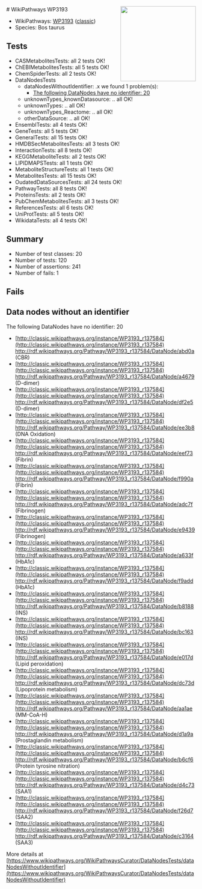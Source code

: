 <img style="float: right; width: 200px" src="https://upload.wikimedia.org/wikipedia/commons/thumb/8/83/Wplogo_with_text_500.png/640px-Wplogo_with_text_500.png" />
# WikiPathways WP3193

* WikiPathways: [WP3193](https://wikipathways.org/pathways/WP3193) ([classic](https://classic.wikipathways.org/instance/WP3193))
* Species: Bos taurus
## Tests
* CASMetabolitesTests: all 2 tests OK!
* ChEBIMetabolitesTests: all 5 tests OK!
* ChemSpiderTests: all 2 tests OK!
* DataNodesTests
    * dataNodesWithoutIdentifier: .x we found 1 problem(s):
        * [The following DataNodes have no identifier: 20](#8792c4af)
    * unknownTypes_knownDatasource: .. all OK!
    * unknownTypes: .. all OK!
    * unknownTypes_Reactome: .. all OK!
    * otherDataSource: .. all OK!
* EnsemblTests: all 4 tests OK!
* GeneTests: all 5 tests OK!
* GeneralTests: all 15 tests OK!
* HMDBSecMetabolitesTests: all 3 tests OK!
* InteractionTests: all 8 tests OK!
* KEGGMetaboliteTests: all 2 tests OK!
* LIPIDMAPSTests: all 1 tests OK!
* MetaboliteStructureTests: all 1 tests OK!
* MetabolitesTests: all 15 tests OK!
* OudatedDataSourcesTests: all 24 tests OK!
* PathwayTests: all 8 tests OK!
* ProteinsTests: all 2 tests OK!
* PubChemMetabolitesTests: all 3 tests OK!
* ReferencesTests: all 6 tests OK!
* UniProtTests: all 5 tests OK!
* WikidataTests: all 4 tests OK!


## Summary

* Number of test classes: 20
* Number of tests: 120
* Number of assertions: 241
* Number of fails: 1

## Fails

<a name="8792c4af" />

## Data nodes without an identifier

The following DataNodes have no identifier: 20

* [http://classic.wikipathways.org/instance/WP3193_r137584](http://classic.wikipathways.org/instance/WP3193_r137584) http://rdf.wikipathways.org/Pathway/WP3193_r137584/DataNode/abd0a (CBR)
* [http://classic.wikipathways.org/instance/WP3193_r137584](http://classic.wikipathways.org/instance/WP3193_r137584) http://rdf.wikipathways.org/Pathway/WP3193_r137584/DataNode/a4679 (D-dimer)
* [http://classic.wikipathways.org/instance/WP3193_r137584](http://classic.wikipathways.org/instance/WP3193_r137584) http://rdf.wikipathways.org/Pathway/WP3193_r137584/DataNode/df2e5 (D-dimer)
* [http://classic.wikipathways.org/instance/WP3193_r137584](http://classic.wikipathways.org/instance/WP3193_r137584) http://rdf.wikipathways.org/Pathway/WP3193_r137584/DataNode/ee3b8 (DNA Oxidation)
* [http://classic.wikipathways.org/instance/WP3193_r137584](http://classic.wikipathways.org/instance/WP3193_r137584) http://rdf.wikipathways.org/Pathway/WP3193_r137584/DataNode/eef73 (Fibrin)
* [http://classic.wikipathways.org/instance/WP3193_r137584](http://classic.wikipathways.org/instance/WP3193_r137584) http://rdf.wikipathways.org/Pathway/WP3193_r137584/DataNode/f990a (Fibrin)
* [http://classic.wikipathways.org/instance/WP3193_r137584](http://classic.wikipathways.org/instance/WP3193_r137584) http://rdf.wikipathways.org/Pathway/WP3193_r137584/DataNode/adc7f (Fibrinogen)
* [http://classic.wikipathways.org/instance/WP3193_r137584](http://classic.wikipathways.org/instance/WP3193_r137584) http://rdf.wikipathways.org/Pathway/WP3193_r137584/DataNode/e9439 (Fibrinogen)
* [http://classic.wikipathways.org/instance/WP3193_r137584](http://classic.wikipathways.org/instance/WP3193_r137584) http://rdf.wikipathways.org/Pathway/WP3193_r137584/DataNode/a633f (HbA1c)
* [http://classic.wikipathways.org/instance/WP3193_r137584](http://classic.wikipathways.org/instance/WP3193_r137584) http://rdf.wikipathways.org/Pathway/WP3193_r137584/DataNode/f9add (HbA1c)
* [http://classic.wikipathways.org/instance/WP3193_r137584](http://classic.wikipathways.org/instance/WP3193_r137584) http://rdf.wikipathways.org/Pathway/WP3193_r137584/DataNode/b8188 (INS)
* [http://classic.wikipathways.org/instance/WP3193_r137584](http://classic.wikipathways.org/instance/WP3193_r137584) http://rdf.wikipathways.org/Pathway/WP3193_r137584/DataNode/bc163 (INS)
* [http://classic.wikipathways.org/instance/WP3193_r137584](http://classic.wikipathways.org/instance/WP3193_r137584) http://rdf.wikipathways.org/Pathway/WP3193_r137584/DataNode/e017d (Lipid peroxidation)
* [http://classic.wikipathways.org/instance/WP3193_r137584](http://classic.wikipathways.org/instance/WP3193_r137584) http://rdf.wikipathways.org/Pathway/WP3193_r137584/DataNode/dc73d (Lipoprotein metabolism)
* [http://classic.wikipathways.org/instance/WP3193_r137584](http://classic.wikipathways.org/instance/WP3193_r137584) http://rdf.wikipathways.org/Pathway/WP3193_r137584/DataNode/aa1ae (MM-CoA-H)
* [http://classic.wikipathways.org/instance/WP3193_r137584](http://classic.wikipathways.org/instance/WP3193_r137584) http://rdf.wikipathways.org/Pathway/WP3193_r137584/DataNode/d1a9a (Prostaglandin metabolism)
* [http://classic.wikipathways.org/instance/WP3193_r137584](http://classic.wikipathways.org/instance/WP3193_r137584) http://rdf.wikipathways.org/Pathway/WP3193_r137584/DataNode/b6cf6 (Protein tyrosine nitration)
* [http://classic.wikipathways.org/instance/WP3193_r137584](http://classic.wikipathways.org/instance/WP3193_r137584) http://rdf.wikipathways.org/Pathway/WP3193_r137584/DataNode/d4c73 (SAA1)
* [http://classic.wikipathways.org/instance/WP3193_r137584](http://classic.wikipathways.org/instance/WP3193_r137584) http://rdf.wikipathways.org/Pathway/WP3193_r137584/DataNode/f26d7 (SAA2)
* [http://classic.wikipathways.org/instance/WP3193_r137584](http://classic.wikipathways.org/instance/WP3193_r137584) http://rdf.wikipathways.org/Pathway/WP3193_r137584/DataNode/c3164 (SAA3)


More details at [https://www.wikipathways.org/WikiPathwaysCurator/DataNodesTests/dataNodesWithoutIdentifier](https://www.wikipathways.org/WikiPathwaysCurator/DataNodesTests/dataNodesWithoutIdentifier)


